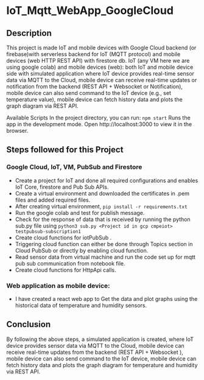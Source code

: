 # IoT_Mqtt_WebApp_GoogleCloud
## Description
This project is made  IoT and mobile devices with Google Cloud backend (or firebase)with serverless backend for IoT (MQTT protocol) and mobile devices (web HTTP REST API) with firestore db. IoT (any VM here we are using google colab) and mobile devices (web): both IoT and mobile device side with simulated application where IoT device provides real-time sensor data via MQTT to the Cloud, mobile device can receive real-time updates or notification from the backend (REST API + Websocket or Notification), mobile device can also send command to the IoT device (e.g., set temperature value), mobile device can fetch history data and plots the graph diagram via REST API.


Available Scripts
In the project directory, you can run:
```npm start```
Runs the app in the development mode.
Open http://localhost:3000 to view it in the browser.

## Steps followed for this Project
### Google Cloud, IoT, VM, PubSub and Firestore
* Create a project for IoT and done all required configurations and enables IoT Core, firestore and Pub Sub APIs.
* Create a virtual environment and downloaded the certificates in .pem files and added required files.
* After creating virtual environment, ```pip install -r requirements.txt```
* Run the google colab and test for publish message.
* Check for the response of data that is received by running the python sub.py file using ```python3 sub.py <Project id in gcp cmpeiot> testpubsub-subscription1```
* Create cloud functions for iotPubSub .
* Triggering cloud function can either be done through Topics section in Cloud PubSub or directly by enabling cloud function.
* Read sensor data from virtual machine and run the code set up for mqtt pub sub communication from notebook file.
* Create cloud functions for HttpApi calls.
### Web application as mobile device:
* I have created a react web app to Get the data and plot graphs using the historical data of temperature and humidity sensors.

## Conclusion
By following the above steps, a simulated application is created, where IoT device provides sensor data via MQTT to the Cloud, mobile device can receive real-time updates from the backend (REST API + Websocket ), mobile device can also send command to the IoT device, mobile device can fetch history data and plots the graph diagram for temperature and humidity via REST API.


